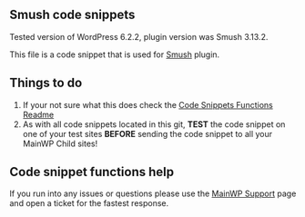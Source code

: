 ## Smush code snippets

Tested version of WordPress 6.2.2, plugin version was Smush 3.13.2.

This file is a code snippet that is used for [Smush](https://wordpress.org/plugins/wp-smushit/) plugin. 

## Things to do

1. If your not sure what this does check the [Code Snippets Functions Readme](https://github.com/mainwp/Code-Snippets-Functions/blob/master/README.md)
2. As with all code snippets located in this git, **TEST** the code snippet on one of your test sites **BEFORE** sending the code snippet to all your MainWP Child sites!

## Code snippet functions help

If you run into any issues or questions please use the [MainWP Support](https://mainwp.com/support/) page and open a ticket for the fastest response.
